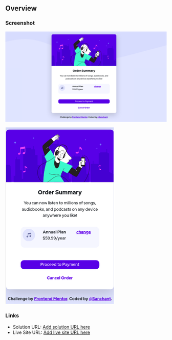 ## Overview
### Screenshot

![Desktop](./screenshot-1.png)

![Mobil](./screenshot-2.png)
### Links

- Solution URL: [Add solution URL here](https://your-solution-url.com)
- Live Site URL: [Add live site URL here](https://your-live-site-url.com)